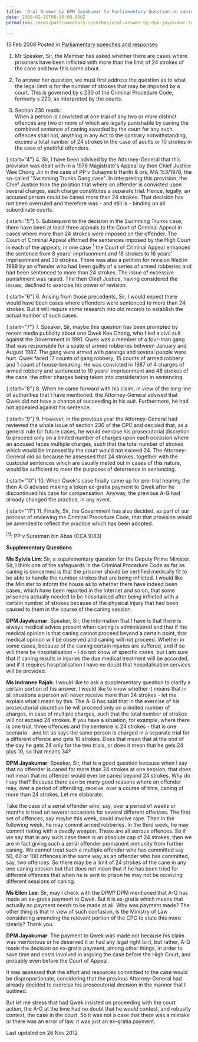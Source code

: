 ```yaml
---
title: 'Oral Answer by DPM Jayakumar to Parliamentary Question on caning'
date: 2008-02-15T00:00:00.000Z
permalink: /news/parliamentary-speeches/oral-answer-by-dpm-jayakumar-to-parliamentary-question-on-caning/

---
```



15 Feb 2008 Posted in [Parliamentary speeches and responses](/news/parliamentary-speeches)

1. Mr Speaker, Sir, the Member has asked whether there are cases where prisoners have been inflicted with more than the limit of 24 strokes of the cane and how this came about.

2. To answer her question, we must first address the question as to what the legal limit is for the number of strokes that may be imposed by a court. This is governed by s 230 of the Criminal Procedure Code, formerly s 220, as interpreted by the courts.

<ol start="3">
<li>Section 230 reads:
<br>
When a person is convicted at one trial of any two or more distinct offences any two or more of which are legally punishable by caning the combined sentence of caning awarded by the court for any such offences shall not, anything in any Act to the contrary notwithstanding, exceed a total number of 24 strokes in the case of adults or 10 strokes in the case of youthful offenders.
</li>  
</ol>  

{:start="4"}
4. Sir, I have been advised by the Attorney-General that this provision was dealt with in a 1976 Magistrate's Appeal by then Chief Justice Wee Chong Jin in the case of PP v Suhaymi b Harith & ors, MA 153/1976, the so-called "Swimming Trunks Gang case". In interpreting this provision, the Chief Justice took the position that where an offender is convicted upon several charges, each charge constitutes a separate trial. Hence, legally, an accused person could be caned more than 24 strokes. That decision has not been overruled and therefore was - and still is - binding on all subordinate courts.

{:start="5"}
5. Subsequent to the decision in the Swimming Trunks case, there have been at least three appeals to the Court of Criminal Appeal in cases where more than 24 strokes were imposed on the offender. The Court of Criminal Appeal affirmed the sentences imposed by the High Court in each of the appeals; in one case <a href="#case"><sup>1</sup></a>  the Court of Criminal Appeal enhanced the sentence from 8 years' imprisonment and 16 strokes to 16 years' imprisonment and 30 strokes. There was also a petition for revision filed in 1989 by an offender who had been guilty of a series of armed robberies and had been sentenced to more than 24 strokes. The issue of excessive punishment was raised. The then Chief Justice, having considered the issues, declined to exercise his power of revision.

{:start="6"}
6. Arising from those precedents, Sir, I would expect there would have been cases where offenders were sentenced to more than 24 strokes. But it will require some research into old records to establish the actual number of such cases.

{:start="7"}
7. Speaker, Sir, maybe this question has been prompted by recent media publicity about one Qwek Kee Chong, who filed a civil suit against the Government in 1991. Qwek was a member of a four-man gang that was responsible for a spate of armed robberies between January and August 1987. The gang were armed with parangs and several people were hurt. Qwek faced 17 counts of gang robbery, 15 counts of armed robbery and 1 count of house-breaking. He was convicted in 1987 of 4 charges of armed robbery and sentenced to 10 years' imprisonment and 48 strokes of the cane, the other charges being taken into consideration in sentencing.

{:start="8"}
8. When he came forward with his claim, in view of the long line of authorities that I have mentioned, the Attorney-General advised that Qwek did not have a chance of succeeding in his suit. Furthermore, he had not appealed against his sentence.

{:start="9"}
9. However, in the previous year the Attorney-General had reviewed the whole issue of section 230 of the CPC and decided that, as a general rule for future cases, he would exercise his prosecutorial discretion to proceed only on a limited number of charges upon each occasion where an accused faces multiple charges, such that the total number of strokes which would be imposed by the court would not exceed 24. The Attorney-General did so because he assessed that 24 strokes, together with the custodial sentences which are usually meted out in cases of this nature, would be sufficient to meet the purposes of deterrence in sentencing.

{:start="10"}
10. When Qwek's case finally came up for pre-trial hearing the then A-G advised making a token ex-gratia payment to Qwek after he discontinued his case for compensation. Anyway, the previous A-G had already changed the practice, in any event.

{:start="11"}
11. Finally, Sir, the Government has also decided, as part of our process of reviewing the Criminal Procedure Code, that that provision would be amended to reflect the practice which has been adopted.

<p id="case"><sup>[1]</sup>: PP v Suratman bin Abas (CCA 9/83) </p>

**Supplementary Questions**


**Ms Sylvia Lim**: Sir, a supplementary question for the Deputy Prime Minister. Sir, I think one of the safeguards in the Criminal Procedure Code as far as caning is concerned is that the prisoner should be certified medically fit to be able to handle the number strokes that are being inflicted. I would like the Minister to inform the house as to whether there have indeed been cases, which have been reported in the Internet and so on, that some prisoners actually needed to be hospitalised after being inflicted with a certain number of strokes because of the physical injury that had been caused to them in the course of the caning session.

**DPM Jayakumar**: Speaker, Sir, the information that I have is that there is always medical advice present when caning is administered and that if the medical opinion is that caning cannot proceed beyond a certain point, that medical opinion will be observed and caning will not proceed. Whether in some cases, because of the caning certain injuries are suffered, and if so will there be hospitalisation - I do not know of specific cases, but I am sure that if caning results in injuries the due medical treatment will be accorded, and if it requires hospitalisation I have no doubt that hospitalisation services will be provided.

**Ms Indranee Rajah**: I would like to ask a supplementary question to clarify a certain portion of his answer. I would like to know whether it means that in all situations a person will never receive more than 24 strokes - let me explain what I mean by this. The A-G has said that in the exercise of his prosecutorial discretion he will proceed only on a limited number of charges, in case of multiple charges, such that the total number of strokes will not exceed 24 strokes. If you have a situation, for example, where there is one trial, three offences and the sentence is 24 strokes - that is one scenario - and let us says the same person is charged in a separate trial for a different offence and gets 10 strokes. Does that mean that at the end of the day he gets 24 only for the two trials, or does it mean that he gets 24 plus 10, so that means 34?

**DPM Jayakumar**: Speaker, Sir, that is a good question because when I say that no offender is caned for more than 24 strokes at one session, that does not mean that no offender would ever be caned beyond 24 strokes. Why do I say that? Because there can be many good reasons where an offender may, over a period of offending, receive, over a course of time, caning of more than 24 strokes. Let me elaborate.

Take the case of a serial offender who, say, over a period of weeks or months is tried on several occasions for several different offences. The first set of offences, say maybe this week, could involve rape. Then in the following week, he may commit armed robberies. In the third week, he may commit rioting with a deadly weapon. These are all serious offences. So if we say that in any such case there is an absolute cap of 24 strokes, then we are in fact giving such a serial offender permanent immunity from further caning. We cannot treat such a multiple offender who has committed say 50, 60 or 100 offences in the same way as an offender who has committed, say, two offences. So there may be a limit of 24 strokes of the cane in any one caning session but that does not mean that if he has been tried for different offences that when he is sent to prison he may not be receiving different sessions of caning.

**Ms Ellen Lee**: Sir, may I check with the DPM? DPM mentioned that A-G has made an ex-gratia payment to Qwek. But it is ex-gratia which means that actually no payment needs to be made at all. Why was payment made? The other thing is that in view of such confusion, is the Ministry of Law considering amending the relevant portion of the CPC to state this more clearly? Thank you.

**DPM Jayakumar**: The payment to Qwek was made not because his claim was meritorious or he deserved it or had any legal right to it, but rather, A-G made the decision on ex-gratia payment, among other things, in order to save time and costs involved in arguing the case before the High Court, and probably even before the Court of Appeal.

It was assessed that the effort and resources committed to the case would be disproportionate, considering that the previous Attorney-General had already decided to exercise his prosecutorial decision in the manner that I outlined.

But let me stress that had Qwek insisted on proceeding with the court action, the A-G at the time had no doubt that he would contest, and robustly contest, the case in the court. So it was not a case that there was a mistake or there was an error of law, it was just an ex-gratia payment.


<p class="right-side-updated">Last updated on 26 Nov 2012</p>
